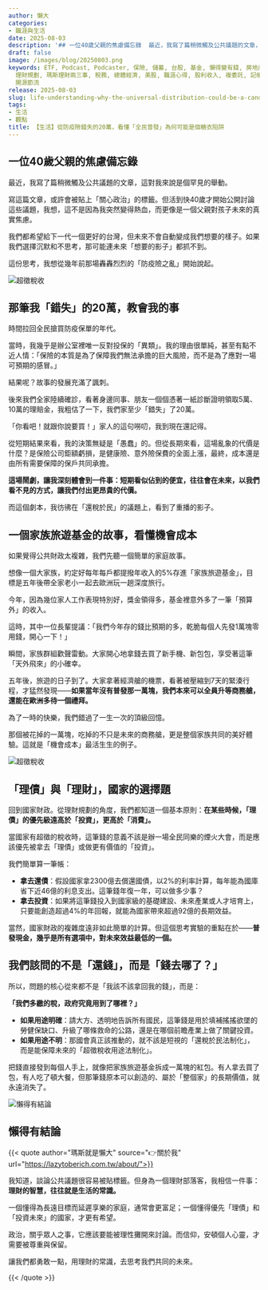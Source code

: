 ```yaml
---
author: 懶大
categories:
- 職涯與生活
date: 2025-08-03
description: '## 一位40歲父親的焦慮備忘錄  最近，我寫了篇稍微觸及公共議題的文章，這對我來說是個罕見的舉動。  寫這篇文章，或許會被貼上「關心政治」的標籤。但活到快40歲才開始公開討論這些議題，我想，這不是因為我突然變得熱血，而更像是一個父親對孩子未來的真實焦慮。  我們都希望給下一代一個更好的台灣，但未來不會自動變成我們想要的樣子。如果我們選擇沉默和不思考，那可能連未來「想要的影子」都抓不到。  這份思'
draft: false
image: /images/blog/20250803.png
keywords: ETF, Podcast, Podcaster, 保險, 儲蓄, 台股, 基金, 懶得變有錢, 房地產, 投資, 投資理財, 支出, 收入, 理財,
  理財規劃, 瑪斯理財兩三事, 稅務, 總體經濟, 美股, 職涯心得, 股利收入, 複委託, 記帳, 讀書心得, 財務規劃, 財商, 貸款, 資產配置, 退休規劃,
  開源節流
release: 2025-08-03
slug: life-understanding-why-the-universal-distribution-could-be-a-candy-coated-trap-from-the-200000-lost-due-to-pandemic-insurance
tags:
- 生活
- 觀點
title: 【生活】從防疫險錯失的20萬，看懂「全民普發」為何可能是個糖衣陷阱
---
```

## 一位40歲父親的焦慮備忘錄

最近，我寫了篇稍微觸及公共議題的文章，這對我來說是個罕見的舉動。

寫這篇文章，或許會被貼上「關心政治」的標籤。但活到快40歲才開始公開討論這些議題，我想，這不是因為我突然變得熱血，而更像是一個父親對孩子未來的真實焦慮。

我們都希望給下一代一個更好的台灣，但未來不會自動變成我們想要的樣子。如果我們選擇沉默和不思考，那可能連未來「想要的影子」都抓不到。

這份思考，我想從幾年前那場轟轟烈烈的「防疫險之亂」開始說起。

![超徵稅收](https://images.unsplash.com/photo-1450101499163-c8848c66ca85?ixlib=rb-4.1.0&q=85&fm=jpg&crop=entropy&cs=srgb)

## 那筆我「錯失」的20萬，教會我的事

時間拉回全民搶買防疫保單的年代。

當時，我幾乎是辦公室裡唯一反對投保的「異類」。我的理由很單純，甚至有點不近人情：「保險的本質是為了保障我們無法承擔的巨大風險，而不是為了應對一場可預期的感冒。」

結果呢？故事的發展充滿了諷刺。

後來我們全家陸續確診，看著身邊同事、朋友一個個憑著一紙診斷證明領取5萬、10萬的理賠金，我粗估了一下，我們家至少「錯失」了20萬。

「你看吧！就跟你說要買！」家人的這句嘮叨，我到現在還記得。

從短期結果來看，我的決策無疑是「愚蠢」的。但從長期來看，這場亂象的代價是什麼？是保險公司鉅額虧損，是健康險、意外險保費的全面上漲，最終，成本還是由所有需要保障的保戶共同承擔。

**這場鬧劇，讓我深刻體會到一件事：短期看似佔到的便宜，往往會在未來，以我們看不見的方式，讓我們付出更昂貴的代價。**

而這個劇本，我彷彿在「還稅於民」的議題上，看到了重播的影子。

## 一個家族旅遊基金的故事，看懂機會成本

如果覺得公共財政太複雜，我們先聽一個簡單的家庭故事。

想像一個大家族，約定好每年每戶都提撥年收入的5%存進「家族旅遊基金」，目標是五年後帶全家老小一起去歐洲玩一趟深度旅行。

今年，因為幾位家人工作表現特別好，獎金領得多，基金裡意外多了一筆「預算外」的收入。

這時，其中一位長輩提議：「我們今年存的錢比預期的多，乾脆每個人先發1萬塊零用錢，開心一下！」

瞬間，家族群組歡聲雷動。大家開心地拿錢去買了新手機、新包包，享受著這筆「天外飛來」的小確幸。

五年後，旅遊的日子到了。大家拿著經濟艙的機票，看著被壓縮到7天的緊湊行程，才猛然發現——**如果當年沒有普發那一萬塊，我們本來可以全員升等商務艙，還能在歐洲多待一個禮拜。**

為了一時的快樂，我們錯過了一生一次的頂級回憶。

那個被花掉的一萬塊，吃掉的不只是未來的商務艙，更是整個家族共同的美好體驗。這就是「機會成本」最活生生的例子。

![超徵稅收](https://images.unsplash.com/photo-1625225233840-695456021cde?ixlib=rb-4.1.0&q=85&fm=jpg&crop=entropy&cs=srgb)

## 「理債」與「理財」，國家的選擇題

回到國家財政。從理財規劃的角度，我們都知道一個基本原則：**在某些時候，「理債」的優先級遠高於「投資」，更高於「消費」。**

當國家有超徵的稅收時，這筆錢的意義不該是辦一場全民同樂的煙火大會，而是應該優先被拿去「理債」或做更有價值的「投資」。

我們簡單算一筆帳：

- **拿去還債**：假設國家拿2300億去償還國債，以2%的利率計算，每年能為國庫省下近46億的利息支出。這筆錢年復一年，可以做多少事？
- **拿去投資**：如果將這筆錢投入到國家級的基礎建設、未來產業或人才培育上，只要能創造超過4%的年回報，就能為國家帶來超過92億的長期效益。

當然，國家財政的複雜度遠非如此簡單的計算。但這個思考實驗的重點在於——**普發現金，幾乎是所有選項中，對未來效益最低的一個。**

## 我們該問的不是「還錢」，而是「錢去哪了？」

所以，問題的核心從來都不是「我該不該拿回我的錢」，而是：

**「我們多繳的稅，政府究竟用到了哪裡？」**

- **如果用途明確**：請大方、透明地告訴所有國民，這筆錢是用於填補搖搖欲墜的勞健保缺口、升級了哪條救命的公路，還是在哪個前瞻產業上做了關鍵投資。
- **如果用途不明**：那國會真正該推動的，就不該是短視的「還稅於民法制化」，而是能保障未來的「超徵稅收用途法制化」。

把錢直接發到每個人手上，就像把家族旅遊基金拆成一萬塊的紅包。有人拿去買了包，有人吃了頓大餐，但那筆錢原本可以創造的、屬於「整個家」的長期價值，就永遠消失了。

![懶得有結論](/images/blog/lazytobeconclude.svg)

## 懶得有結論

{{< quote author="瑪斯就是懶大" source="👉關於我" url="https://lazytoberich.com.tw/about/">}}

我知道，談論公共議題很容易被貼標籤。但身為一個理財部落客，我相信一件事：**理財的智慧，往往就是生活的常識。**

一個懂得為長遠目標而延遲享樂的家庭，通常會更富足；一個懂得優先「理債」和「投資未來」的國家，才更有希望。

政治，關乎眾人之事，它應該要能被理性攤開來討論。而信仰，安頓個人心靈，才需要被尊重與保留。

讓我們都勇敢一點，用理財的常識，去思考我們共同的未來。

{{< /quote >}}